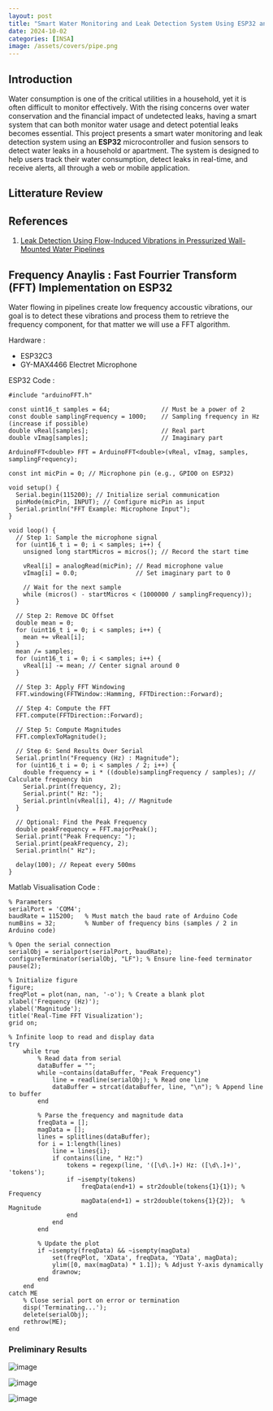 ```yaml
---
layout: post
title: "Smart Water Monitoring and Leak Detection System Using ESP32 and Fusion Sensors (IMU and Sound)"
date: 2024-10-02
categories: [INSA]
image: /assets/covers/pipe.png
---
```


## Introduction

Water consumption is one of the critical utilities in a household, yet it is often difficult to monitor effectively. With the rising concerns over water conservation and the financial impact of undetected leaks, having a smart system that can both monitor water usage and detect potential leaks becomes essential. This project presents a smart water monitoring and leak detection system using an **ESP32** microcontroller and fusion sensors to detect water leaks in a household or apartment. The system is designed to help users track their water consumption, detect leaks in real-time, and receive alerts, all through a web or mobile application.

## Litterature Review


## References

1. [Leak Detection Using Flow-Induced Vibrations in Pressurized Wall-Mounted Water Pipelines](https://ieeexplore.ieee.org/stamp/stamp.jsp?arnumber=9229405)


## Frequency Anaylis : Fast Fourrier Transform (FFT) Implementation on ESP32

Water flowing in pipelines create low frequency accoustic vibrations, our goal is to detect these vibrations and process them to retrieve the frequency component, for that matter we will use a FFT algorithm.

Hardware :
- ESP32C3
- GY-MAX4466 Electret Microphone


ESP32 Code :
```
#include "arduinoFFT.h"

const uint16_t samples = 64;              // Must be a power of 2
const double samplingFrequency = 1000;    // Sampling frequency in Hz (increase if possible)
double vReal[samples];                    // Real part
double vImag[samples];                    // Imaginary part

ArduinoFFT<double> FFT = ArduinoFFT<double>(vReal, vImag, samples, samplingFrequency);

const int micPin = 0; // Microphone pin (e.g., GPIO0 on ESP32)

void setup() {
  Serial.begin(115200); // Initialize serial communication
  pinMode(micPin, INPUT); // Configure micPin as input
  Serial.println("FFT Example: Microphone Input");
}

void loop() {
  // Step 1: Sample the microphone signal
  for (uint16_t i = 0; i < samples; i++) {
    unsigned long startMicros = micros(); // Record the start time

    vReal[i] = analogRead(micPin); // Read microphone value
    vImag[i] = 0.0;                // Set imaginary part to 0

    // Wait for the next sample
    while (micros() - startMicros < (1000000 / samplingFrequency));
  }

  // Step 2: Remove DC Offset
  double mean = 0;
  for (uint16_t i = 0; i < samples; i++) {
    mean += vReal[i];
  }
  mean /= samples;
  for (uint16_t i = 0; i < samples; i++) {
    vReal[i] -= mean; // Center signal around 0
  }

  // Step 3: Apply FFT Windowing
  FFT.windowing(FFTWindow::Hamming, FFTDirection::Forward);

  // Step 4: Compute the FFT
  FFT.compute(FFTDirection::Forward);

  // Step 5: Compute Magnitudes
  FFT.complexToMagnitude();

  // Step 6: Send Results Over Serial
  Serial.println("Frequency (Hz) : Magnitude");
  for (uint16_t i = 0; i < samples / 2; i++) {
    double frequency = i * ((double)samplingFrequency / samples); // Calculate frequency bin
    Serial.print(frequency, 2);
    Serial.print(" Hz: ");
    Serial.println(vReal[i], 4); // Magnitude
  }

  // Optional: Find the Peak Frequency
  double peakFrequency = FFT.majorPeak();
  Serial.print("Peak Frequency: ");
  Serial.print(peakFrequency, 2);
  Serial.println(" Hz");

  delay(100); // Repeat every 500ms
}
```

Matlab Visualisation Code :
```
% Parameters
serialPort = 'COM4';
baudRate = 115200;   % Must match the baud rate of Arduino Code
numBins = 32;        % Number of frequency bins (samples / 2 in Arduino code)

% Open the serial connection
serialObj = serialport(serialPort, baudRate);
configureTerminator(serialObj, "LF"); % Ensure line-feed terminator
pause(2);

% Initialize figure
figure;
freqPlot = plot(nan, nan, '-o'); % Create a blank plot
xlabel('Frequency (Hz)');
ylabel('Magnitude');
title('Real-Time FFT Visualization');
grid on;

% Infinite loop to read and display data
try
    while true
        % Read data from serial
        dataBuffer = "";
        while ~contains(dataBuffer, "Peak Frequency")
            line = readline(serialObj); % Read one line
            dataBuffer = strcat(dataBuffer, line, "\n"); % Append line to buffer
        end

        % Parse the frequency and magnitude data
        freqData = [];
        magData = [];
        lines = splitlines(dataBuffer);
        for i = 1:length(lines)
            line = lines{i};
            if contains(line, " Hz:")
                tokens = regexp(line, '([\d\.]+) Hz: ([\d\.]+)', 'tokens');
                if ~isempty(tokens)
                    freqData(end+1) = str2double(tokens{1}{1}); % Frequency
                    magData(end+1) = str2double(tokens{1}{2});  % Magnitude
                end
            end
        end

        % Update the plot
        if ~isempty(freqData) && ~isempty(magData)
            set(freqPlot, 'XData', freqData, 'YData', magData);
            ylim([0, max(magData) * 1.1]); % Adjust Y-axis dynamically
            drawnow;
        end
    end
catch ME
    % Close serial port on error or termination
    disp('Terminating...');
    delete(serialObj);
    rethrow(ME);
end
```

### Preliminary Results

![image](https://github.com/user-attachments/assets/43c49127-2088-4145-83b0-3a143bbd5622)


![image](https://github.com/user-attachments/assets/8f96b1d8-f70f-419a-aa60-7afc668a8a1c)


![image](https://github.com/user-attachments/assets/38e36f30-e23f-4ef3-b017-653cd53c94ed)



